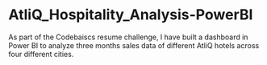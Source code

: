 # AtliQ_Hospitality_Analysis-PowerBI
As part of the Codebaiscs resume challenge, I have built a dashboard in Power BI to analyze three months sales data of different AtliQ hotels across four different cities.
